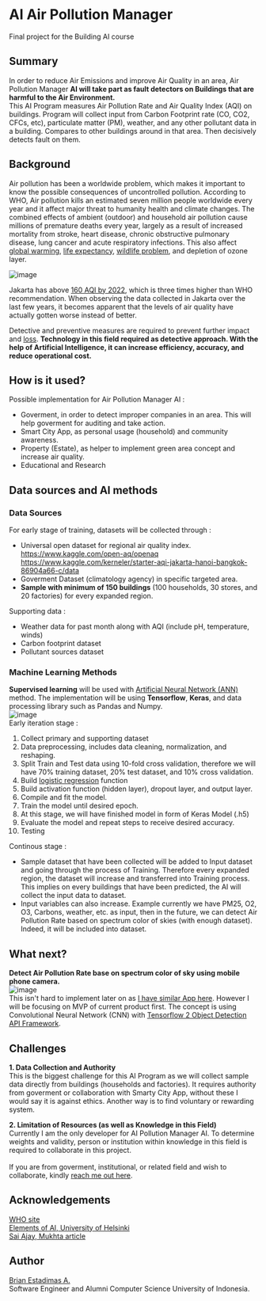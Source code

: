 # AI Air Pollution Manager
Final project for the Building AI course

## Summary
In order to reduce Air Emissions and improve Air Quality in an area, Air Pollution Manager **AI will take part as fault detectors on Buildings that are harmful to the Air Environment.** <br/>
This AI Program measures Air Pollution Rate and Air Quality Index (AQI) on buildings. Program will collect input from Carbon Footprint rate (CO, CO2, CFCs, etc), particulate matter (PM), weather, and any other pollutant data in a building. Compares to other buildings around in that area. Then decisively detects fault on them. <br/>

## Background
Air pollution has been a worldwide problem, which makes it important to know the possible consequences of uncontrolled pollution. According to WHO, Air pollution kills an estimated seven million people worldwide every year and it affect major threat to humanity health and climate changes. The combined effects of ambient (outdoor) and household air pollution cause millions of premature deaths every year, largely as a result of increased mortality from stroke, heart disease, chronic obstructive pulmonary disease, lung cancer and acute respiratory infections. This also affect [global warming](https://www.eea.europa.eu/publications/2599XXX/page009.html), [life expectancy](https://journals.lww.com/epidem/Fulltext/2013/01000/Effect_of_Air_Pollution_Control_on_Life_Expectancy.4.aspx), [wildlife problem](https://www.ncbi.nlm.nih.gov/pmc/articles/PMC7044178/), and depletion of ozone layer.

![image](https://user-images.githubusercontent.com/28497662/151737966-2dd77292-4eca-4f8a-a90f-fd74407fe517.png) 

Jakarta has above [160 AQI by 2022](https://www.iqair.com/indonesia/jakarta), which is three times higher than WHO recommendation. When observing the data collected in Jakarta over the last few years, it becomes apparent that the levels of air quality have actually gotten worse instead of better. <br/>

Detective and preventive measures are required to prevent further impact and [loss](https://earth.stanford.edu/news/how-much-does-air-pollution-cost-us#gs.o5rkoq). **Technology in this field required as detective approach. With the help of Artificial Intelligence, it can increase efficiency, accuracy, and reduce operational cost.**

## How is it used?
Possible implementation for Air Pollution Manager AI : <br/>
- Goverment, in order to detect improper companies in an area. This will help goverment for auditing and take action.
- Smart City App, as personal usage (household) and community awareness.
- Property (Estate), as helper to implement green area concept and increase air quality.
- Educational and Research

## Data sources and AI methods
### Data Sources
For early stage of training, datasets will be collected through : <br/>
- Universal open dataset for regional air quality index.<br/>
https://www.kaggle.com/open-aq/openaq <br/>
https://www.kaggle.com/kerneler/starter-aqi-jakarta-hanoi-bangkok-86904a66-c/data
- Goverment Dataset (climatology agency) in specific targeted area.
- **Sample with minimum of 150 buildings** (100 households, 30 stores, and 20 factories) for every expanded region.

Supporting data : <br/>
- Weather data for past month along with AQI (include pH, temperature, winds)
- Carbon footprint dataset
- Pollutant sources dataset


### Machine Learning Methods
**Supervised learning** will be used with [Artificial Neural Network (ANN)](https://en.wikipedia.org/wiki/Artificial_neural_network) method. The implementation will be using **Tensorflow**, **Keras**, and data processing library such as Pandas and Numpy. <br/>
![image](https://user-images.githubusercontent.com/28497662/151931756-43f3c284-67f1-4224-9d2f-d5457263e949.png) <br/>
Early iteration stage : <br/>
1.  Collect primary and supporting dataset
2.  Data preprocessing, includes data cleaning, normalization, and reshaping.
3.  Split Train and Test data using 10-fold cross validation, therefore we will have 70% training dataset, 20% test dataset, and 10% cross validation.
4.  Build [logistic regression](https://towardsdatascience.com/logistic-regression-detailed-overview-46c4da4303bc) function
5.  Build activation function (hidden layer), dropout layer, and output layer.
6.  Compile and fit the model.
7.  Train the model until desired epoch.
8.  At this stage, we will have finished model in form of Keras Model (.h5)
9.  Evaluate the model and repeat steps to receive desired accuracy.
10.  Testing

Continous stage : <br/>
- Sample dataset that have been collected will be added to Input dataset and going through the process of Training. Therefore every expanded region, the dataset will increase and transferred into Training process. This implies on every buildings that have been predicted, the AI will collect the input data to dataset.
- Input variables can also increase. Example currently we have PM25, O2, O3, Carbons, weather, etc. as input, then in the future, we can detect Air Pollution  Rate based on spectrum color of skies (with enough dataset). Indeed, it will be included into dataset.

## What next?
**Detect Air Pollution Rate base on spectrum color of sky using mobile phone camera.** <br/>
![image](https://user-images.githubusercontent.com/28497662/151937793-ff73ade8-619a-4a15-bada-a8788f6717a7.png) <br/>
This isn't hard to implement later on as [I have similar App here](https://github.com/brianestadimas/safemask-ai). However I will be focusing on MVP of current product first. The concept is using Convolutional Neural Network (CNN) with [Tensorflow 2 Object Detection API Framework](https://tensorflow-object-detection-api-tutorial.readthedocs.io/en/latest/).

## Challenges
**1. Data Collection and Authority**<br/>
This is the biggest challenge for this AI Program as we will collect sample data directly from buildings (households and factories). It requires authority from goverment or collaboration with Smarty City App, without these I would say it is against ethics. Another way is to find voluntary or rewarding system.<br/>

**2. Limitation of Resources (as well as Knowledge in this Field)** <br/>
Currently I am the only developer for AI Pollution Manager AI. To determine weights and validity, person or institution within knowledge in this field is required to collaborate in this project. <br/>
<br/>
If you are from goverment, institutional, or related field and wish to collaborate, kindly [reach me out here](https://www.linkedin.com/in/brianestadimas/).

## Acknowledgements
[WHO site](https://www.who.int/) <br/>
[Elements of AI, University of Helsinki](https://www.elementsofai.com/) <br/>
[Sai Ajay, Mukhta article](https://towardsdatascience.com/building-an-ann-with-tensorflow-ec9652a7ddd4) <br/>

## Author
[Brian Estadimas A.](https://www.linkedin.com/in/brianestadimas/) <br/>
Software Engineer and Alumni Computer Science University of Indonesia.
